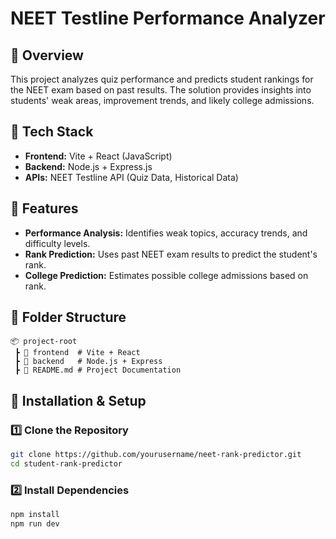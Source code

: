 # NEET Testline Performance Analyzer

## 📌 Overview
This project analyzes quiz performance and predicts student rankings for the NEET exam based on past results. The solution provides insights into students' weak areas, improvement trends, and likely college admissions.

## 🚀 Tech Stack
- **Frontend:** Vite + React (JavaScript)
- **Backend:** Node.js + Express.js
- **APIs:** NEET Testline API (Quiz Data, Historical Data)

## 🎯 Features
- **Performance Analysis:** Identifies weak topics, accuracy trends, and difficulty levels.
- **Rank Prediction:** Uses past NEET exam results to predict the student's rank.
- **College Prediction:** Estimates possible college admissions based on rank.

## 📂 Folder Structure
```plaintext
📦 project-root
 ┣ 📂 frontend  # Vite + React
 ┣ 📂 backend   # Node.js + Express
 ┣ 📜 README.md # Project Documentation
```

## 🔧 Installation & Setup
### 1️⃣ Clone the Repository
```bash
git clone https://github.com/yourusername/neet-rank-predictor.git
cd student-rank-predictor
```

### 2️⃣ Install Dependencies
```bash
npm install
npm run dev
```




